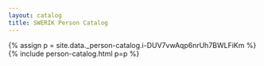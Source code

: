 ```yaml
---
layout: catalog
title: SWERIK Person Catalog
---
```

{% assign p = site.data._person-catalog.i-DUV7vwAqp6nrUh7BWLFiKm %}
{% include person-catalog.html p=p %}

